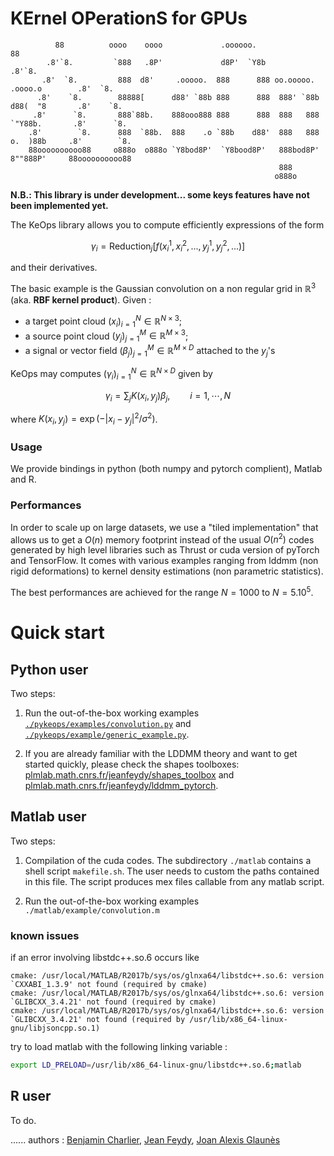# KErnel OPerationS for GPUs

```
          88          oooo    oooo             .oooooo.                                  88
        .8'`8.         `888   .8P'             d8P'  `Y8b                              .8'`8.
       .8'  `8.         888  d8'     .ooooo.  888      888 oo.ooooo.   .oooo.o        .8'  `8.
      .8'    `8.        88888[      d88' `88b 888      888  888' `88b d88(  "8       .8'    `8.
     .8'      `8.       888`88b.    888ooo888 888      888  888   888 `"Y88b.       .8'      `8.
    .8'        `8.      888  `88b.  888    .o `88b    d88'  888   888 o.  )88b     .8'        `8.
    88oooooooooo88     o888o  o888o `Y8bod8P'  `Y8bood8P'   888bod8P' 8""888P'     88oooooooooo88
                                                            888
                                                           o888o
```

**N.B.: This library is under development... some keys features have not been implemented yet.**

The KeOps library allows you to compute efficiently expressions of the form

```math
\gamma_i = \text{Reduction}_j \big[ f(x^1_i, x^2_i, ..., y^1_j, y^2_j, ...)  \big]
```

and their derivatives.

The basic example is the Gaussian convolution  on a non regular grid in $`\mathbb R^3`$ (aka. **RBF kernel product**). Given :

- a target point cloud $`(x_i)_{i=1}^N \in  \mathbb R^{N \times 3}`$;
- a source point cloud $`(y_j)_{j=1}^M \in  \mathbb R^{M \times 3}`$;
- a signal or vector field $`(\beta_j)_{j=1}^M \in  \mathbb R^{M \times D}`$ attached to the $`y_j`$'s

KeOps may computes $`(\gamma_i)_{i=1}^N \in  \mathbb R^{N \times D}`$ given by

```math
 \gamma_i =  \sum_j K(x_i,y_j) \beta_j,  \qquad i=1,\cdots,N
```

where $`K(x_i,y_j) = \exp(-|x_i - y_j|^2 / \sigma^2)`$.

### Usage

We provide bindings in python (both numpy and pytorch complient),  Matlab and R.

### Performances
In order to scale up on large datasets, we use a "tiled implementation" that allows us to get a $`O(n)`$ memory footprint instead of the usual $`O(n^2)`$ codes generated by high level libraries such as Thrust or cuda version of pyTorch and TensorFlow. It comes with various examples ranging from lddmm (non rigid deformations) to kernel density estimations (non parametric statistics).

 The best performances are achieved for the range $`N=1000`$ to $`N=5.10^5`$.

# Quick start

## Python user

Two steps:

1) Run the out-of-the-box working examples [`./pykeops/examples/convolution.py`](./pykeops/examples/convolution.py) and [`./pykeops/example/generic_example.py`](./pykeops/example/generic_example.py).

2) If you are already familiar with the LDDMM theory and want to get started quickly, please check the shapes toolboxes: [plmlab.math.cnrs.fr/jeanfeydy/shapes_toolbox](https://plmlab.math.cnrs.fr/jeanfeydy/shapes_toolbox) and [plmlab.math.cnrs.fr/jeanfeydy/lddmm_pytorch](https://plmlab.math.cnrs.fr/jeanfeydy/lddmm_pytorch).

## Matlab user

Two steps:

1) Compilation of the cuda codes. The subdirectory `./matlab` contains a shell script `makefile.sh`. The user needs to custom the paths contained in this file. The script produces mex files callable from any matlab script.

2) Run the out-of-the-box working examples `./matlab/example/convolution.m`

### known issues

if an error involving libstdc++.so.6 occurs like

```
cmake: /usr/local/MATLAB/R2017b/sys/os/glnxa64/libstdc++.so.6: version `CXXABI_1.3.9' not found (required by cmake)
cmake: /usr/local/MATLAB/R2017b/sys/os/glnxa64/libstdc++.so.6: version `GLIBCXX_3.4.21' not found (required by cmake)
cmake: /usr/local/MATLAB/R2017b/sys/os/glnxa64/libstdc++.so.6: version `GLIBCXX_3.4.21' not found (required by /usr/lib/x86_64-linux-gnu/libjsoncpp.so.1)
```

try to load matlab with the following linking variable :

```bash
export LD_PRELOAD=/usr/lib/x86_64-linux-gnu/libstdc++.so.6;matlab
```

## R user

To do.

......
authors : [Benjamin Charlier](http://www.math.univ-montp2.fr/~charlier/), [Jean Feydy](www.math.ens.fr/~feydy/), [Joan Alexis Glaunès](www.mi.parisdescartes.fr/~glaunes/)
